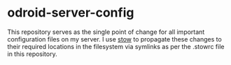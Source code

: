 # odroid-server-config
This repository serves as the single point of change for all important configuration files on my server. I use [stow](https://www.gnu.org/software/stow/) to propagate these changes to their required locations in the filesystem via symlinks as per the .stowrc file in this repository.
